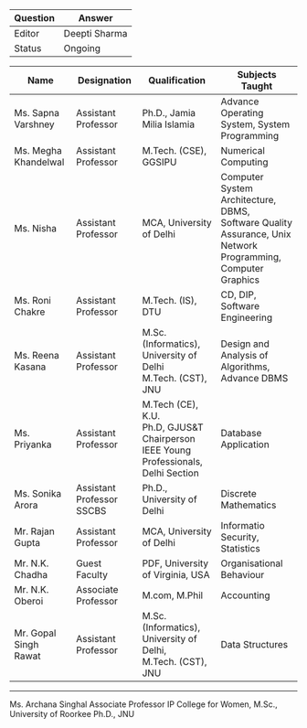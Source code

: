 | Question|Answer|
|-|-|
|Editor|Deepti Sharma|
|Status|Ongoing|


| Name | Designation | Qualification | Subjects Taught | 
|-|-|-|-|
| Ms. Sapna Varshney | Assistant Professor | Ph.D., Jamia Milia Islamia | Advance Operating System, System Programming | 
| Ms. Megha Khandelwal | Assistant Professor | M.Tech. (CSE), GGSIPU | Numerical Computing | 
| Ms. Nisha | Assistant Professor | MCA, University of Delhi | Computer System Architecture, DBMS, <br />Software Quality Assurance, Unix Network Programming,<br /> Computer  Graphics |
| Ms. Roni Chakre | Assistant Professor | M.Tech. (IS), DTU | CD, DIP, Software Engineering |
| Ms. Reena Kasana | Assistant Professor  | M.Sc. (Informatics), University of Delhi <br /> M.Tech. (CST), JNU | Design and Analysis of Algorithms, Advance DBMS|
| Ms. Priyanka | Assistant Professor | M.Tech (CE), K.U. <br /> Ph.D, GJUS&T <br /> Chairperson IEEE Young Professionals, Delhi Section | Database Application |
| Ms. Sonika Arora | Assistant Professor SSCBS | Ph.D., University of Delhi | Discrete Mathematics |
| Mr. Rajan Gupta | Assistant Professor | MCA, University of Delhi | Informatio Security, Statistics |
| Mr. N.K. Chadha | Guest Faculty | PDF, University of Virginia, USA | Organisational Behaviour | 
| Mr. N.K. Oberoi | Associate Professor | M.com, M.Phil | Accounting |
| Mr. Gopal Singh Rawat | Assistant Professor | M.Sc.(Informatics), University of Delhi, <br /> M.Tech. (CST), JNU | Data Structures |

-------------------------------------------------
Ms. Archana Singhal
Associate Professor
IP College for Women,
M.Sc., University of Roorkee
Ph.D., JNU

